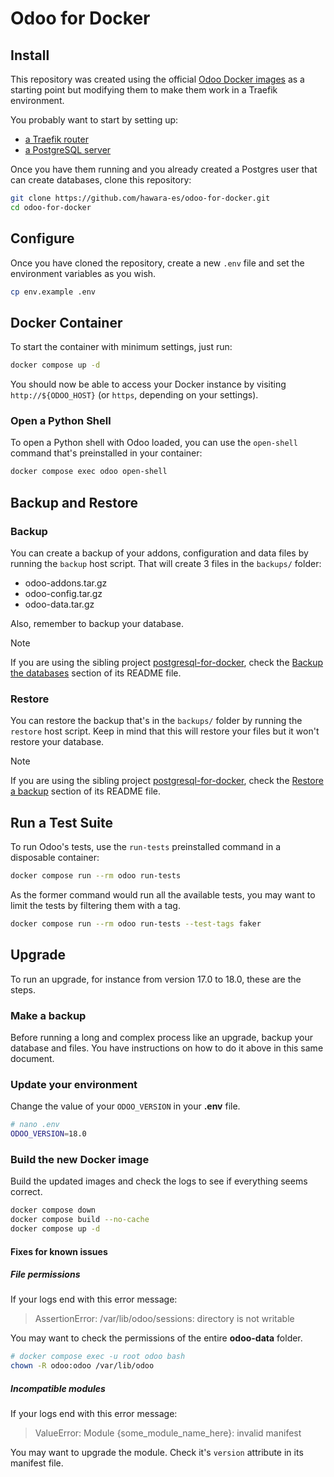 # Odoo for Docker

## Install

This repository was created using the official [Odoo Docker images](https://github.com/odoo/docker) as a starting point but modifying them to make them work in a Traefik environment.

You probably want to start by setting up:

- [a Traefik router](https://github.com/hawara-es/traefik-for-docker)
- [a PostgreSQL server](https://github.com/hawara-es/postgresql-for-docker)

Once you have them running and you already created a Postgres user that can create databases, clone this repository:

```bash
git clone https://github.com/hawara-es/odoo-for-docker.git
cd odoo-for-docker
```

## Configure

Once you have cloned the repository, create a new `.env` file and set the environment variables as you wish.

```bash
cp env.example .env
```

## Docker Container

To start the container with minimum settings, just run:

```bash
docker compose up -d
```

You should now be able to access your Docker instance by visiting `http://${ODOO_HOST}` (or `https`, depending on your settings).

### Open a Python Shell

To open a Python shell with Odoo loaded, you can use the `open-shell` command that's preinstalled in your container:

```bash
docker compose exec odoo open-shell
```

## Backup and Restore

### Backup

You can create a backup of your addons, configuration and data files by running the `backup` host script. That will create 3 files in the `backups/` folder:

- odoo-addons.tar.gz
- odoo-config.tar.gz
- odoo-data.tar.gz

Also, remember to backup your database.

> [!NOTE]
> If you are using the sibling project [postgresql-for-docker](https://github.com/estudio-hawara/postgresql-for-docker/), check the [Backup the databases](https://github.com/estudio-hawara/postgresql-for-docker/blob/main/README.md#backup-the-databases) section of its README file.

### Restore

You can restore the backup that's in the `backups/` folder by running the `restore` host script. Keep in mind that this will restore your files but it won't restore your database.

> [!NOTE]
> If you are using the sibling project [postgresql-for-docker](https://github.com/estudio-hawara/postgresql-for-docker/), check the [Restore a backup](https://github.com/estudio-hawara/postgresql-for-docker/blob/main/README.md#restore-a-backup) section of its README file.

## Run a Test Suite

To run Odoo's tests, use the `run-tests` preinstalled command in a disposable container:

```bash
docker compose run --rm odoo run-tests
```

As the former command would run all the available tests, you may want to limit the tests by filtering them with a tag.

```bash
docker compose run --rm odoo run-tests --test-tags faker
```

## Upgrade

To run an upgrade, for instance from version 17.0 to 18.0, these are the steps.

### Make a backup

Before running a long and complex process like an upgrade, backup your database and files. You have instructions on how to do it above in this same document.

### Update your environment

Change the value of your `ODOO_VERSION` in your **.env** file.

```bash
# nano .env
ODOO_VERSION=18.0
```

### Build the new Docker image

Build the updated images and check the logs to see if everything seems correct.

```bash
docker compose down
docker compose build --no-cache
docker compose up -d
```

#### Fixes for known issues

##### File permissions

If your logs end with this error message:

> AssertionError: /var/lib/odoo/sessions: directory is not writable

You may want to check the permissions of the entire **odoo-data** folder.

```bash
# docker compose exec -u root odoo bash
chown -R odoo:odoo /var/lib/odoo
```

##### Incompatible modules

If your logs end with this error message:

> ValueError: Module {some_module_name_here}: invalid manifest

You may want to upgrade the module. Check it's `version` attribute in its manifest file.
